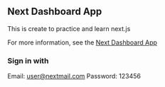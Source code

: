 ## Next Dashboard App

This is create to practice and learn next.js

For more information, see the [Next Dashboard App](https://next-dashboard-hvbe21xoe-amanuelmandefrow-gmailcoms-projects.vercel.app/)

### Sign in with 
Email: user@nextmail.com
Password: 123456